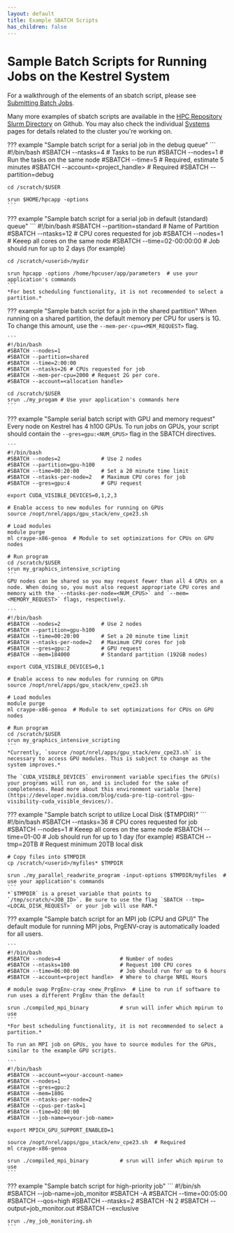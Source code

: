 ```yaml
---
layout: default
title: Example SBATCH Scripts
has_children: false
---
```

# Sample Batch Scripts for Running Jobs on the Kestrel System

For a walkthrough of the elements of an sbatch script, please see [Submitting Batch Jobs](/Documentation/Slurm/batch_jobs/).

Many more examples of sbatch scripts are available in the [HPC Repository Slurm Directory](https://github.com/NREL/HPC/tree/master/slurm) on Github. You may also check the individual [Systems](/Documentation/Systems) pages for details related to the cluster you're working on.


??? example "Sample batch script for a serial job in the debug queue"
    ```
    #!/bin/bash 
    #SBATCH --ntasks=4 # Tasks to be run 
    #SBATCH --nodes=1  # Run the tasks on the same node 
    #SBATCH --time=5   # Required, estimate 5 minutes 
    #SBATCH --account=<project_handle> # Required 
    #SBATCH --partition=debug 

    cd /scratch/$USER 

    srun $HOME/hpcapp -options 
    ```

??? example "Sample batch script for a serial job in default (standard) queue"
    ```
    #!/bin/bash 
    #SBATCH --partition=standard       # Name of Partition 
    #SBATCH --ntasks=12                # CPU cores requested for job 
    #SBATCH --nodes=1                  # Keeep all cores on the same node
    #SBATCH --time=02-00:00:00         # Job should run for up to 2 days (for example) 

    cd /scratch/<userid>/mydir

    srun hpcapp -options /home/hpcuser/app/parameters  # use your application's commands 
    ```
    *For best scheduling functionality, it is not recommended to select a partition.*

??? example "Sample batch script for a job in the shared partition"
    When running on a shared partition, the default memory per CPU for users is 1G. To change this amount, use the `--mem-per-cpu=<MEM_REQUEST>` flag.

    ```
    #!/bin/bash
    #SBATCH --nodes=1 
    #SBATCH --partition=shared         
    #SBATCH --time=2:00:00    
    #SBATCH --ntasks=26 # CPUs requested for job 
    #SBATCH --mem-per-cpu=2000 # Request 2G per core.
    #SBATCH --account=<allocation handle>

    cd /scratch/$USER 
    srun ./my_progam # Use your application's commands here  
    ```

??? example "Sample serial batch script with GPU and memory request"
    Every node on Kestrel has 4 h100 GPUs. To run jobs on GPUs, your script should contain the `--gres=gpu:<NUM_GPUS>` flag in the SBATCH directives.

    ```
    #!/bin/bash
    #SBATCH --nodes=2             # Use 2 nodes
    #SBATCH --partition=gpu-h100
    #SBATCH --time=00:20:00       # Set a 20 minute time limit
    #SBATCH --ntasks-per-node=2   # Maximum CPU cores for job 
    #SBATCH --gres=gpu:4          # GPU request 

    export CUDA_VISIBLE_DEVICES=0,1,2,3

    # Enable access to new modules for running on GPUs
    source /nopt/nrel/apps/gpu_stack/env_cpe23.sh

    # Load modules
    module purge
    ml craype-x86-genoa  # Module to set optimizations for CPUs on GPU nodes

    # Run program
    cd /scratch/$USER 
    srun my_graphics_intensive_scripting 
    ```
    GPU nodes can be shared so you may request fewer than all 4 GPUs on a node. When doing so, you must also request appropriate CPU cores and memory with the `--ntasks-per-node=<NUM_CPUS>` and `--mem=<MEMORY_REQUEST>` flags, respectively.
    
    ```
    #!/bin/bash
    #SBATCH --nodes=2             # Use 2 nodes
    #SBATCH --partition=gpu-h100
    #SBATCH --time=00:20:00       # Set a 20 minute time limit
    #SBATCH --ntasks-per-node=2   # Maximum CPU cores for job 
    #SBATCH --gres=gpu:2          # GPU request 
    #SBATCH --mem=184000          # Standard partition (192GB nodes) 

    export CUDA_VISIBLE_DEVICES=0,1

    # Enable access to new modules for running on GPUs
    source /nopt/nrel/apps/gpu_stack/env_cpe23.sh

    # Load modules
    module purge
    ml craype-x86-genoa  # Module to set optimizations for CPUs on GPU nodes

    # Run program
    cd /scratch/$USER 
    srun my_graphics_intensive_scripting 
    ```
    *Currently, `source /nopt/nrel/apps/gpu_stack/env_cpe23.sh` is necessary to access GPU modules. This is subject to change as the system improves.*

    The `CUDA_VISIBLE_DEVICES` environment variable specifies the GPU(s) your programs will run on, and is included for the sake of completeness. Read more about this environment variable [here](https://developer.nvidia.com/blog/cuda-pro-tip-control-gpu-visibility-cuda_visible_devices/).

??? example "Sample batch script to utilize Local Disk ($TMPDIR)"
    ```
    #!/bin/bash 
    #SBATCH --ntasks=36                # CPU cores requested for job 
    #SBATCH --nodes=1                  # Keeep all cores on the same node 
    #SBATCH --time=01-00               # Job should run for up to 1 day (for example) 
    #SBATCH --tmp=20TB                 # Request minimum 20TB local disk 

    # Copy files into $TMPDIR 
    cp /scratch/<userid>/myfiles* $TMPDIR 

    srun ./my_parallel_readwrite_program -input-options $TMPDIR/myfiles  # use your application's commands  
    ```
    *`$TMPDIR` is a preset variable that points to `/tmp/scratch/<JOB_ID>`. Be sure to use the flag `SBATCH --tmp=<LOCAL_DISK_REQUEST>` or your job will use RAM.*

??? example "Sample batch script for an MPI job (CPU and GPU)"
    The default module for running MPI jobs, PrgENV-cray is automatically loaded for all users.

    ```
    #!/bin/bash 
    #SBATCH --nodes=4                   # Number of nodes 
    #SBATCH --ntasks=100                # Request 100 CPU cores 
    #SBATCH --time=06:00:00             # Job should run for up to 6 hours 
    #SBATCH --account=<project handle>  # Where to charge NREL Hours 
    
    # module swap PrgEnv-cray <new_PrgEnv>  # Line to run if software to run uses a different PrgEnv than the default
 
    srun ./compiled_mpi_binary          # srun will infer which mpirun to use
    ```
    *For best scheduling functionality, it is not recommended to select a partition.*

    To run an MPI job on GPUs, you have to source modules for the GPUs, similar to the example GPU scripts.

    ```
    #!/bin/bash
    #SBATCH --account=<your-account-name> 
    #SBATCH --nodes=1
    #SBATCH --gres=gpu:2 
    #SBATCH --mem=180G
    #SBATCH --ntasks-per-node=2
    #SBATCH --cpus-per-task=1
    #SBATCH --time=02:00:00
    #SBATCH --job-name=<your-job-name>

    export MPICH_GPU_SUPPORT_ENABLED=1

    source /nopt/nrel/apps/gpu_stack/env_cpe23.sh  # Required
    ml craype-x86-genoa

    srun ./compiled_mpi_binary          # srun will infer which mpirun to use
    ```

??? example "Sample batch script for high-priority job"
    ```
    #!/bin/sh
    #SBATCH --job-name=job_monitor
    #SBATCH -A <account>
    #SBATCH --time=00:05:00
    #SBATCH --qos=high
    #SBATCH --ntasks=2
    #SBATCH -N 2 
    #SBATCH --output=job_monitor.out 
    #SBATCH --exclusive
    
    srun ./my_job_monitoring.sh
    ```
